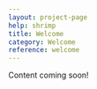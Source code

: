 ```yaml
---
layout: project-page
help: shrimp
title: Welcome
category: Welcome
reference: welcome
---
```


Content coming soon!
